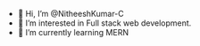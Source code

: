 - 👋 Hi, I’m @NitheeshKumar-C
- 👀 I’m interested in Full stack web development.
- 🌱 I’m currently learning MERN

<!---
NitheeshKumar-C/NitheeshKumar-C is a ✨ special ✨ repository because its `README.md` (this file) appears on your GitHub profile.
You can click the Preview link to take a look at your changes.
--->
